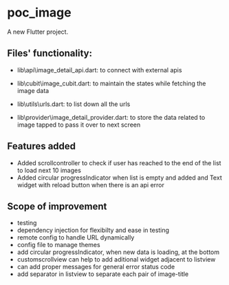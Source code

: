 # poc_image

A new Flutter project.

## Files' functionality:
- lib\api\image_detail_api.dart: to connect with external apis

- lib\cubit\image_cubit.dart: to maintain the states while fetching the image data

- lib\utils\urls.dart: to list down all the urls

- lib\provider\image_detail_provider.dart: to store the data related to image tapped to pass it over to next screen

## Features added
- Added scrollcontroller to check if user has reached to the end of the list to load next 10 images
- Added circular progressIndicator when list is empty and added and Text widget with reload button when there is an api error

## Scope of improvement
- testing
- dependency injection for flexibilty and ease in testing
- remote config to handle URL dynamically
- config file to manage themes
- add circular progressIndicator, when new data is loading, at the bottom
- customscrollview can help to add aditional widget adjacent to listview
- can add proper messages for general error status code
- add separator in listview to separate each pair of image-title 
